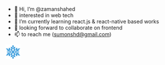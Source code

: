- 👋 Hi, I’m @zamanshahed
- 👀 interested in web tech
- 🌱 I’m currently learning react.js & react-native based works
- 💞️ looking forward to collaborate on frontend
- 📫 to reach me (sumonshd@gmail.com)

<a href='https://archiveprogram.github.com/'><img src='https://raw.githubusercontent.com/acervenky/animated-github-badges/master/assets/acbadge.gif' width='40' height='40'></a> 


<!---
zamanshahed/zamanshahed is a ✨ special ✨ repository because its `README.md` (this file) appears on your GitHub profile.
You can click the Preview link to take a look at your changes.
--->
